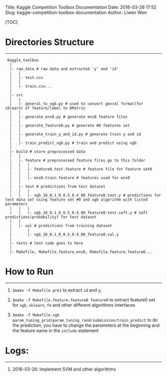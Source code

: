 Title: Kaggle Competition Toolbox Documentation
Date: 2016-03-26 17:52
Slug: kaggle-competition-toolbox-documentation
Author: Liwen Wen

[TOC]

# Directories Structure
---

     Kaggle_toolbox
      |
      |- raw_data # raw data and extracted 'y' and 'id'
      |   |
      |   |- test.csv
      |   |
      |   |- train.csv...
      | 
      |- src
      |   |
      |   |- general_to_xgb.py # used to convert genral format(for sklearn) of feature/label to DMatrix
      |   |
      |   |- generate_ens0.py # generate ens0 feature files 
      |   |
      |   |- generate_feature0.py # generate #0 features set
      |   |
      |   |- generate_train_y_and_id.py # generate train y and id 
      |   |
      |   |- train_predict_xgb.py # train and predict using xgb
      |
      |- build # store preprocessed data 
      |   |
      |   |- feature # preprocessed feature files go to this folder
      |   |   |
      |   |   |- feature0.test.feature # feature file for feature set0
      |   |   |
      |   |   |- ens0.train.feature # features used for ens0
      |   |
      |   |- test # predictions from test dataset 
      |   |   |
      |   |   |- xgb_10_0.1_0_0.5_0.4_80_feature0.test.y # predictions for test data set using feature set #0 and xgb algorithm with listed parameters
      |   |   | 
      |   |   |- xgb_10_0.1_0_0.5_0.4_80_feature0.test.soft.y # soft predictions(probability) for test dataset
      |   |
      |   |- val # predictions from training dataset
      |       |
      |       |- xgb_10_0.1_0_0.5_0.4_80_feature0.val.y
      |
      |- tests # test code goes to here
      |
      |- Makefile, Makefile.feature.ens0, Makefile.feature.feature0...
      

# How to Run 
---

1. `$make -f Makefile pre1` to extract `id` and `y`;

2. `$make -f Makefile.feature.feature0 feature0` to extract feature0 set for `xgb`, `sklearn`, `fm` and other different algorithms interfaces

3. `$make -f Makefile.xgb param_tuning_grid/param_tuning_rand/submission/train_predict` to do the prediction, you have to change the parameters at the beginning and the feature name in the `include` statement

# Logs:
---

1. 2016-03-26: Implement SVM and other algorithms
